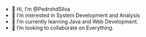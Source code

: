 - 👋 Hi, I’m @PedrohdSilva
- 👀 I’m interested in System Development and Analysis
- 🌱 I’m currently learning Java and Web Development.
- 💞️ I’m looking to collaborate on Everything.

<!---
PedrohdSilva/PedrohdSilva is a ✨ special ✨ repository because its `README.md` (this file) appears on your GitHub profile.
You can click the Preview link to take a look at your changes.
--->
